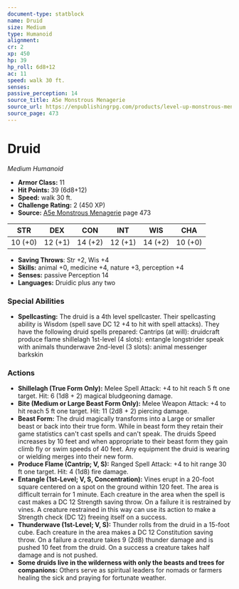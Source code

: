 ```yaml
---
document-type: statblock
name: Druid
size: Medium
type: Humanoid
alignment: 
cr: 2
xp: 450
hp: 39
hp_roll: 6d8+12
ac: 11
speed: walk 30 ft.
senses: 
passive_perception: 14
source_title: A5e Monstrous Menagerie
source_url: https://enpublishingrpg.com/products/level-up-monstrous-menagerie-a5e
source_page: 473
---
```


# Druid

*Medium* *Humanoid*

- **Armor Class:** 11
- **Hit Points:** 39 (6d8+12)
- **Speed:** walk 30 ft.
- **Challenge Rating:** 2 (450 XP)
- **Source:** [A5e Monstrous Menagerie](https://enpublishingrpg.com/products/level-up-monstrous-menagerie-a5e) page 473

| STR | DEX | CON | INT | WIS | CHA |
| --- | --- | --- | --- | --- | --- |
| 10 (+0) | 12 (+1) | 14 (+2) | 12 (+1) | 14 (+2) | 10 (+0) |

- **Saving Throws**: Str +2, Wis +4
- **Skills:** animal +0, medicine +4, nature +3, perception +4
- **Senses:** passive Perception 14
- **Languages:** Druidic plus any two

### Special Abilities

- **Spellcasting:** The druid is a 4th level spellcaster. Their spellcasting ability is Wisdom (spell save DC 12
 +4 to hit with spell attacks). They have the following druid spells prepared:
 Cantrips (at will): druidcraft
 produce flame
 shillelagh
 1st-level (4 slots): entangle
 longstrider
 speak with animals
 thunderwave
 2nd-level (3 slots): animal messenger
 barkskin

### Actions

- **Shillelagh (True Form Only):** Melee Spell Attack: +4 to hit  reach 5 ft  one target. Hit: 6 (1d8 + 2) magical bludgeoning damage.
- **Bite (Medium or Large Beast Form Only):** Melee Weapon Attack: +4 to hit  reach 5 ft  one target. Hit: 11 (2d8 + 2) piercing damage.
- **Beast Form:** The druid magically transforms into a Large or smaller beast or back into their true form. While in beast form  they retain their game statistics can't cast spells  and can't speak. The druids Speed increases by 10 feet  and when appropriate to their beast form they gain climb  fly  or swim speeds of 40 feet. Any equipment the druid is wearing or wielding merges into their new form.
- **Produce Flame (Cantrip; V, S):** Ranged Spell Attack: +4 to hit  range 30 ft  one target. Hit: 4 (1d8) fire damage.
- **Entangle (1st-Level; V, S, Concentration):** Vines erupt in a 20-foot square centered on a spot on the ground within 120 feet. The area is difficult terrain for 1 minute. Each creature in the area when the spell is cast makes a DC 12 Strength saving throw. On a failure  it is restrained by vines. A creature restrained in this way can use its action to make a Strength check (DC 12)  freeing itself on a success.
- **Thunderwave (1st-Level; V, S):** Thunder rolls from the druid in a 15-foot cube. Each creature in the area makes a DC 12 Constitution saving throw. On a failure  a creature takes 9 (2d8) thunder damage and is pushed 10 feet from the druid. On a success  a creature takes half damage and is not pushed.
- **Some druids live in the wilderness with only the beasts and trees for companions:** Others serve as spiritual leaders for nomads or farmers  healing the sick and praying for fortunate weather.
